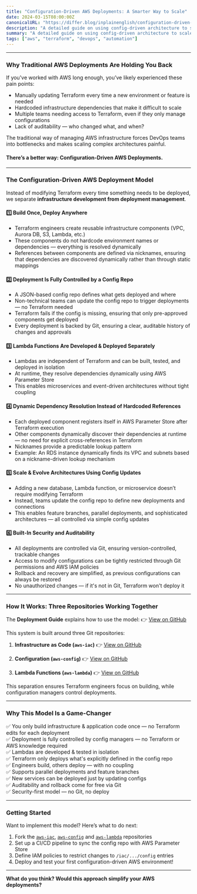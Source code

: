 ```yaml
---
title: "Configuration-Driven AWS Deployments: A Smarter Way to Scale"
date: 2024-03-15T08:00:00Z
canonicalURL: "https://differ.blog/inplainenglish/configuration-driven-aws-deployments-a-smarter-way-to-scale-2e9e1f"
description: "A detailed guide on using config-driven architecture to scale AWS environments without hardcoding or Terraform overload."
summary: "A detailed guide on using config-driven architecture to scale AWS environments without hardcoding or Terraform overload."
tags: ["aws", "terraform", "devops", "automation"]
---
```


---

### Why Traditional AWS Deployments Are Holding You Back

If you've worked with AWS long enough, you’ve likely experienced these pain points:

- Manually updating Terraform every time a new environment or feature is needed
- Hardcoded infrastructure dependencies that make it difficult to scale
- Multiple teams needing access to Terraform, even if they only manage configurations
- Lack of auditability — who changed what, and when?

The traditional way of managing AWS infrastructure forces DevOps teams into bottlenecks and makes scaling complex architectures painful.

#### There’s a better way: Configuration-Driven AWS Deployments.

---

### The Configuration-Driven AWS Deployment Model

Instead of modifying Terraform every time something needs to be deployed, we separate **infrastructure development from deployment management**.

#### 1️⃣ Build Once, Deploy Anywhere

- Terraform engineers create reusable infrastructure components (VPC, Aurora DB, S3, Lambda, etc.)
- These components do not hardcode environment names or dependencies — everything is resolved dynamically
- References between components are defined via nicknames, ensuring that dependencies are discovered dynamically rather than through static mappings

#### 2️⃣ Deployment Is Fully Controlled by a Config Repo

- A JSON-based config repo defines what gets deployed and where
- Non-technical teams can update the config repo to trigger deployments — no Terraform needed
- Terraform fails if the config is missing, ensuring that only pre-approved components get deployed
- Every deployment is backed by Git, ensuring a clear, auditable history of changes and approvals

#### 3️⃣ Lambda Functions Are Developed & Deployed Separately

- Lambdas are independent of Terraform and can be built, tested, and deployed in isolation
- At runtime, they resolve dependencies dynamically using AWS Parameter Store
- This enables microservices and event-driven architectures without tight coupling

#### 4️⃣ Dynamic Dependency Resolution Instead of Hardcoded References

- Each deployed component registers itself in AWS Parameter Store after Terraform execution
- Other components dynamically discover their dependencies at runtime — no need for explicit cross-references in Terraform
- Nicknames provide a predictable lookup pattern
- Example: An RDS instance dynamically finds its VPC and subnets based on a nickname-driven lookup mechanism

#### 5️⃣ Scale & Evolve Architectures Using Config Updates

- Adding a new database, Lambda function, or microservice doesn’t require modifying Terraform
- Instead, teams update the config repo to define new deployments and connections
- This enables feature branches, parallel deployments, and sophisticated architectures — all controlled via simple config updates

#### 6️⃣ Built-In Security and Auditability

- All deployments are controlled via Git, ensuring version-controlled, trackable changes
- Access to modify configurations can be tightly restricted through Git permissions and AWS IAM policies
- Rollback and recovery are simplified, as previous configurations can always be restored
- No unauthorized changes — if it's not in Git, Terraform won't deploy it

---

### How It Works: Three Repositories Working Together

The **Deployment Guide** explains how to use the model:  👉 [View on GitHub](https://github.com/tstrall/aws-deployment-guide)

This system is built around three Git repositories:

1. **Infrastructure as Code (`aws-iac`)**  👉 [View on GitHub](https://github.com/tstrall/aws-iac)

2. **Configuration (`aws-config`)**  👉 [View on GitHub](https://github.com/tstrall/aws-config)

3. **Lambda Functions (`aws-lambda`)**  👉 [View on GitHub](https://github.com/tstrall/aws-lambda)

This separation ensures Terraform engineers focus on building, while configuration managers control deployments.

---

### Why This Model Is a Game-Changer

✅ You only build infrastructure & application code once — no Terraform edits for each deployment  
✅ Deployment is fully controlled by config managers — no Terraform or AWS knowledge required  
✅ Lambdas are developed & tested in isolation  
✅ Terraform only deploys what's explicitly defined in the config repo  
✅ Engineers build, others deploy — with no coupling  
✅ Supports parallel deployments and feature branches  
✅ New services can be deployed just by updating configs  
✅ Auditability and rollback come for free via Git  
✅ Security-first model — no Git, no deploy

---

### Getting Started

Want to implement this model? Here’s what to do next:

1. Fork the [`aws-iac`](https://github.com/tstrall/aws-iac), [`aws-config`](https://github.com/tstrall/aws-config) and [`aws-lambda`](https://github.com/tstrall/aws-lambda) repositories  
2. Set up a CI/CD pipeline to sync the config repo with AWS Parameter Store  
3. Define IAM policies to restrict changes to `/iac/.../config` entries  
4. Deploy and test your first configuration-driven AWS environment!

---

**What do you think? Would this approach simplify your AWS deployments?**
